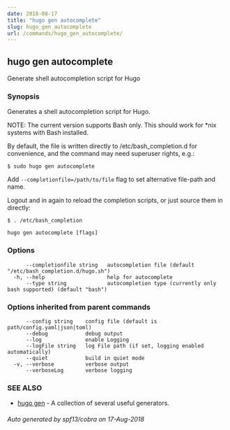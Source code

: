 ```yaml
---
date: 2018-08-17
title: "hugo gen autocomplete"
slug: hugo_gen_autocomplete
url: /commands/hugo_gen_autocomplete/
---
```

## hugo gen autocomplete

Generate shell autocompletion script for Hugo

### Synopsis

Generates a shell autocompletion script for Hugo.

NOTE: The current version supports Bash only.
      This should work for *nix systems with Bash installed.

By default, the file is written directly to /etc/bash_completion.d
for convenience, and the command may need superuser rights, e.g.:

	$ sudo hugo gen autocomplete

Add `--completionfile=/path/to/file` flag to set alternative
file-path and name.

Logout and in again to reload the completion scripts,
or just source them in directly:

	$ . /etc/bash_completion

```
hugo gen autocomplete [flags]
```

### Options

```
      --completionfile string   autocompletion file (default "/etc/bash_completion.d/hugo.sh")
  -h, --help                    help for autocomplete
      --type string             autocompletion type (currently only bash supported) (default "bash")
```

### Options inherited from parent commands

```
      --config string    config file (default is path/config.yaml|json|toml)
      --debug            debug output
      --log              enable Logging
      --logFile string   log File path (if set, logging enabled automatically)
      --quiet            build in quiet mode
  -v, --verbose          verbose output
      --verboseLog       verbose logging
```

### SEE ALSO

* [hugo gen](/commands/hugo_gen/)	 - A collection of several useful generators.

###### Auto generated by spf13/cobra on 17-Aug-2018
